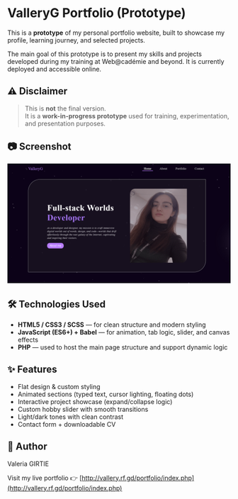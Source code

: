 # ValleryG Portfolio (Prototype)

This is a **prototype** of my personal portfolio website, built to showcase my profile, learning journey, and selected projects.

The main goal of this prototype is to present my skills and projects developed during my training at Web@cadémie and beyond. It is currently deployed and accessible online.

## ⚠️ Disclaimer

> This is **not** the final version.  
> It is a **work-in-progress prototype** used for training, experimentation, and presentation purposes.

## 📷 Screenshot

![alt text](image.png)

## 🛠 Technologies Used

- **HTML5 / CSS3 / SCSS** — for clean structure and modern styling  
- **JavaScript (ES6+) + Babel** — for animation, tab logic, slider, and canvas effects  
- **PHP** — used to host the main page structure and support dynamic logic  

## ✨ Features

- Flat design & custom styling
- Animated sections (typed text, cursor lighting, floating dots)
- Interactive project showcase (expand/collapse logic)
- Custom hobby slider with smooth transitions
- Light/dark tones with clean contrast
- Contact form + downloadable CV

## 🧠 Author

Valeria GIRTIE

Visit my live portfolio 👉 [http://vallery.rf.gd/portfolio/index.php](http://vallery.rf.gd/portfolio/index.php)
